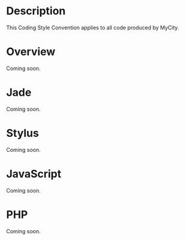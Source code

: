 # Description

This Coding Style Convention applies to all code produced by MyCity.

# Overview

Coming soon.

# Jade

Coming soon.

# Stylus

Coming soon.

# JavaScript

Coming soon.

# PHP

Coming soon.
